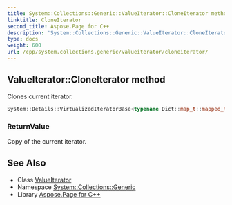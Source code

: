 ```yaml
---
title: System::Collections::Generic::ValueIterator::CloneIterator method
linktitle: CloneIterator
second_title: Aspose.Page for C++
description: 'System::Collections::Generic::ValueIterator::CloneIterator method. Clones current iterator in C++.'
type: docs
weight: 600
url: /cpp/system.collections.generic/valueiterator/cloneiterator/
---
```

## ValueIterator::CloneIterator method


Clones current iterator.

```cpp
System::Details::VirtualizedIteratorBase<typename Dict::map_t::mapped_type> * System::Collections::Generic::ValueIterator<Dict>::CloneIterator() const override
```


### ReturnValue

Copy of the current iterator.

## See Also

* Class [ValueIterator](../)
* Namespace [System::Collections::Generic](../../)
* Library [Aspose.Page for C++](../../../)
